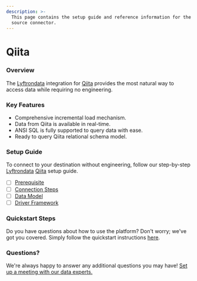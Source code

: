 ```yaml
---
description: >-
  This page contains the setup guide and reference information for the Qiita
  source connector.
---
```


# Qiita

### Overview

The [Lyftrondata](https://www.lyftrondata.com/) integration for [Qiita](None/) provides the most natural way to access data while requiring no engineering.

### Key Features

* Comprehensive incremental load mechanism.
* Data from Qiita is available in real-time.
* ANSI SQL is fully supported to query data with ease.
* Ready to query Qiita relational schema model.

### Setup Guide

To connect to your destination without engineering, follow our step-by-step [Lyftrondata](https://www.lyftrondata.com/) [Qiita](None/) setup guide.

* [ ] [Prerequisite](prerequisite.md)
* [ ] [Connection Steps](connection-steps.md)
* [ ] [Data Model](data-model/erd.md)
* [ ] [Driver Framework](driver-framework/)

### Quickstart Steps

Do you have questions about how to use the platform? Don't worry; we've got you covered. Simply follow the quickstart instructions [here](../../).

### Questions? <a href="#questions" id="questions"></a>

We're always happy to answer any additional questions you may have! [Set up a meeting with our data experts.](https://www.lyftrondata.com/book-a-meeting/)
